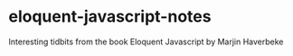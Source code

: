 # eloquent-javascript-notes
Interesting tidbits from the book Eloquent Javascript by Marjin Haverbeke
